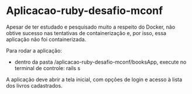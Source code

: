 # Aplicacao-ruby-desafio-mconf

Apesar de ter estudado e pesquisado muito a respeito do Docker, não obtive sucesso nas tentativas de containerização e, por isso, essa aplicação não foi containerizada.

Para rodar a aplicação:
- dentro da pasta /aplicacao-ruby-desafio-mconf/booksApp, execute no terminal de controle: rails s

A aplicação deve abrir a tela inicial, com opções de login e acesso à lista dos livros cadastrados.
